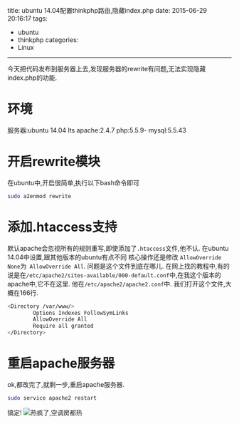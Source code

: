 title: ubuntu 14.04配置thinkphp路由,隐藏index.php
date: 2015-06-29 20:16:17
tags:
- ubuntu
- thinkphp
categories:
- Linux
---
今天把代码发布到服务器上去,发现服务器的rewrite有问题,无法实现隐藏index.php的功能.
<!-- more -->
# 环境
服务器:ubuntu 14.04 lts
apache:2.4.7
php:5.5.9-
mysql:5.5.43

# 开启rewrite模块
在ubuntu中,开启很简单,执行以下bash命令即可
```bash
sudo a2enmod rewrite
```
# 添加.htaccess支持
默认apache会忽视所有的规则重写,即使添加了`.htaccess`文件,他不认.
在ubuntu 14.04中设置,跟其他版本的ubuntu有点不同
核心操作还是修改 `AllowOverride None`为` AllowOverride All`.
问题是这个文件到底在哪儿.
在网上找的教程中,有的说是在`/etc/apache2/sites-available/000-default.conf`中,在我这个版本的apache中,它不在这里.
他在`/etc/apache2/apache2.conf`中.
我们打开这个文件,大概在166行.
```bash
<Directory /var/www/>
        Options Indexes FollowSymLinks
        AllowOverride All
        Require all granted
</Directory>
```
# 重启apache服务器
ok,都改完了,就剩一步,重启apache服务器.
```bash
sudo service apache2 restart
```
搞定!
![热疯了,空调房都热](https://ww3.sinaimg.cn/large/692869a3gw1etl9v3c6wzj20go09dmx6.jpg)






[](http://www.dev-metal.com/enable-mod_rewrite-ubuntu-14-04-lts/)
